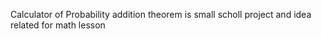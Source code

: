 Calculator of Probability addition theorem is small scholl project and idea related for math lesson
